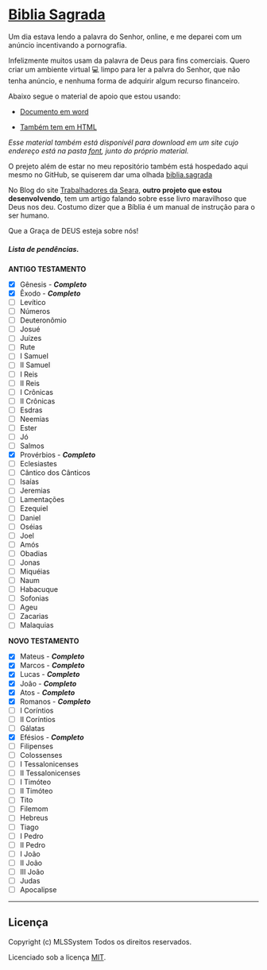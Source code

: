 # [Biblia Sagrada](https://mlssystem.github.io/biblia.sagrada)

Um dia estava lendo a palavra do Senhor, online, e me deparei com um anúncio incentivando a pornografia. 

Infelizmente muitos usam da palavra de Deus para fins comerciais. Quero criar um ambiente virtual :computer: limpo para ler a palvra do Senhor, que não tenha anúncio, e nenhuma forma de adquirir algum recurso financeiro. 

Abaixo segue o material de apoio que estou usando:

* [Documento em word](https://github.com/mlssystem/biblia.sagrada/tree/master/font)

* [Também tem em HTML](https://github.com/mlssystem/biblia.sagrada/tree/master/font)

_Esse material também está disponivél para download em um site cujo endereço está na pasta [font](https://github.com/mlssystem/biblia.sagrada/tree/master/font), junto do próprio material._

O prejeto além de estar no meu repositório também está hospedado aqui mesmo no GitHub, se quiserem dar uma olhada [biblia.sagrada](https://mlssystem.github.io/biblia.sagrada/)

No Blog do site [Trabalhadores da Seara](https://mlssystem.github.io/trabalhadoresdaseara/biblia-sagrada.html#), **outro projeto que estou desenvolvendo**, tem um artigo falando sobre esse livro maravilhoso que Deus nos deu. Costumo dizer que a Bíblia é um manual de instrução para o ser humano.

Que a Graça de DEUS esteja sobre nós!

##### Lista de pendências.

**ANTIGO TESTAMENTO**

- [x] Gênesis - __*Completo*__
- [x] Êxodo - __*Completo*__
- [ ] Levítico
- [ ] Números
- [ ] Deuteronômio
- [ ] Josué
- [ ] Juízes
- [ ] Rute
- [ ] I Samuel
- [ ] II Samuel
- [ ] I Reis	
- [ ] II Reis
- [ ] I Crônicas
- [ ] II Crônicas
- [ ] Esdras
- [ ] Neemias
- [ ] Ester
- [ ] Jó
- [ ] Salmos
- [x] Provérbios - __*Completo*__
- [ ] Eclesiastes
- [ ] Cântico dos Cânticos
- [ ] Isaías
- [ ] Jeremias
- [ ] Lamentações
- [ ] Ezequiel
- [ ] Daniel
- [ ] Oséias
- [ ] Joel
- [ ] Amós
- [ ] Obadias
- [ ] Jonas
- [ ] Miquéias
- [ ] Naum
- [ ] Habacuque
- [ ] Sofonias
- [ ] Ageu
- [ ] Zacarias
- [ ] Malaquias	

**NOVO TESTAMENTO**

- [x] Mateus - __*Completo*__
- [x] Marcos - __*Completo*__
- [x] Lucas - __*Completo*__
- [X] João - __*Completo*__
- [X] Atos - __*Completo*__
- [X] Romanos - __*Completo*__
- [ ] I Coríntios
- [ ] II Coríntios
- [ ] Gálatas
- [x] Efésios - __*Completo*__
- [ ] Filipenses
- [ ] Colossenses
- [ ] I Tessalonicenses
- [ ] II Tessalonicenses
- [ ] I Timóteo
- [ ] II Timóteo
- [ ] Tito
- [ ] Filemom
- [ ] Hebreus
- [ ] Tiago
- [ ] I Pedro
- [ ] II Pedro
- [ ] I João
- [ ] II João
- [ ] III João
- [ ] Judas
- [ ] Apocalipse	

---

## Licença

Copyright (c) MLSSystem Todos os direitos reservados.

Licenciado sob a licença [MIT](LICENSE.txt).
